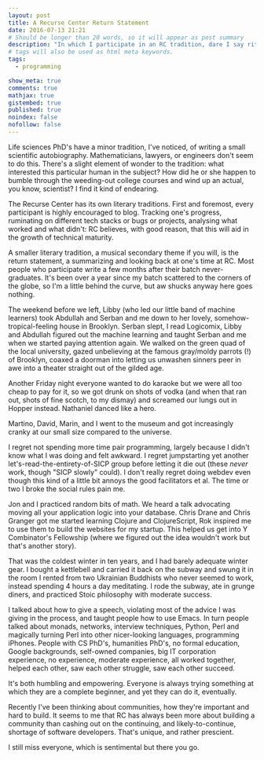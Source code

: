 ```yaml
---
layout: post
title: A Recurse Center Return Statement
date: 2016-07-13 21:21
# Should be longer than 20 words, so it will appear as post summary
description: "In which I participate in an RC tradition, dare I say ritual, briefly describing my experiences in the Winter 2015 batch."
# tags will also be used as html meta keywords.
tags:
  - programming

show_meta: true
comments: true
mathjax: true
gistembed: true
published: true
noindex: false
nofollow: false
---
```


Life sciences PhD's have a minor tradition, I've noticed, of writing a small
scientific autobiography.  Mathematicians, lawyers, or engineers don't seem to
do this. There's a slight element of wonder to the tradition: what interested
this particular human in the subject?  How did he or she happen to bumble
through the weeding-out college courses and wind up an actual, you know,
scientist? I find it kind of endearing.
  
The Recurse Center has its own literary traditions. First and foremost, every
participant is highly encouraged to blog. Tracking one's progress, ruminating on
different tech stacks or bugs or projects, analysing what worked and what didn't:
RC believes, with good reason, that this will aid in the growth of technical maturity.
  
A smaller literary tradition, a musical secondary theme if you will, is the return statement, 
a summarizing and looking back at one's time at RC. Most people who participate 
write a few months after their batch never-graduates. It's been over a year since 
my batch scattered to the corners of the globe, so I'm a little behind the curve,
but aw shucks anyway here goes nothing.
  
The weekend before we left, Libby (who led our little band of machine learners)
took Abdullah and Serban and me down to her lovely, somehow-tropical-feeling house
in Brooklyn. Serban slept, I read Logicomix, Libby and Abdullah figured out the
machine learning and taught Serban and me when we started paying attention again.
We walked on the green quad of the local university, gazed unbelieving at 
the famous gray/moldy parrots (!) of Brooklyn, coaxed a doorman into letting us
unwashen sinners peer in awe into a theater straight out of the gilded age.
  
Another Friday night everyone wanted to do karaoke but we were all too cheap to
pay for it, so we got drunk on shots of vodka (and when that ran out, shots of
fine scotch, to my dismay) and screamed our lungs out in Hopper
instead. Nathaniel danced like a hero.
  
Martino, David, Marin, and I went to the museum and got increasingly
cranky at our small size compared to the universe.
  
I regret not spending more time pair programming, largely because I didn't know
what I was doing and felt awkward. I regret jumpstarting yet another
let's-read-the-entirety-of-SICP group before letting it die out (these *never*
work, though "SICP slowly" could). I don't really regret doing webdev even
though this kind of a little bit annoys the good facilitators et al. The time
or two I broke the social rules pain me.
  
Jon and I practiced random bits of math. We heard a talk advocating moving all
your application logic into your database. Chris Drane and Chris Granger got me
started learning Clojure and ClojureScript, Rok inspired me to use them to build the
websites for my startup. This helped us get into Y Combinator's Fellowship
(where we figured out the idea wouldn't work but that's another story).
  
That was the coldest winter in ten years, and I had barely adequate
winter gear. I bought a kettlebell and carried it back on the subway and swung
it in the room I rented from two Ukrainian Buddhists who never seemed to work,
instead spending 4 hours a day meditating. I rode the subway, ate in grunge
diners, and practiced Stoic philosophy with moderate success.
  
I talked about how to give a speech, violating most of the advice I was giving
in the process, and taught people how to use Emacs. In turn people talked about
monads, networks, interview techniques, Python, Perl and magically turning Perl
into other nicer-looking languages, programming iPhones. People with CS PhD's,
humanities PhD's, no formal education, Google backgrounds, self-owned companies,
big IT corporation experience, no experience, moderate experience, all worked
together, helped each other, saw each other struggle, saw each other succeed.
  
It's both humbling and empowering. Everyone is always trying something at which
they are a complete beginner, and yet they can do it, eventually.
  
Recently I've been thinking about communities, how they're important and hard to
build. It seems to me that RC has always been more about building a community
than cashing out on the continuing, and likely-to-continue, shortage of software
developers. That's unique, and rather prescient.
  
I still miss everyone, which is sentimental but there you go.
